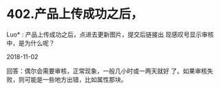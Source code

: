 # 402.产品上传成功之后，

Luo* : 产品上传成功之后，点进去更新图片，提交后链接出 现感叹号显示审核中，是为什么呢？

2018-11-02

回答：偶尔会需要审核，正常现象，一般几小时或一两天就好 了。如果审核失败，则可能是一些地方出错，比如属性那块。